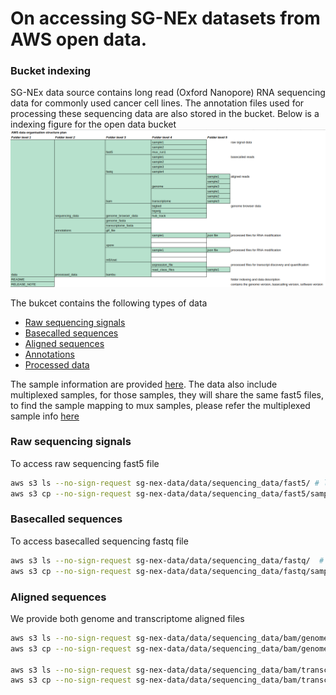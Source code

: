 # On accessing SG-NEx datasets from AWS open data.

### Bucket indexing

SG-NEx data source contains long read (Oxford Nanopore) RNA sequencing data for commonly used cancer cell lines. The annotation files used for processing these sequencing data are also stored in the bucket. Below is a indexing figure for the open data bucket
![folder indexing\!](/docs/folder_indexing.png)

The bukcet contains the following types of data

   - [Raw sequencing signals](#fast5-data)            
   - [Basecalled sequences](#fastq-data)            
   - [Aligned sequences](#bam-data)             
   - [Annotations](#annotations)            
   - [Processed data](#processed-data)                    

The sample information are provided [here](/docs/sample_information.tsv). The data also include multiplexed samples, for those samples, they will share the same fast5 files, to find the sample mapping to mux samples, please refer the multiplexed sample info [here](/docs/multiplexed_samples.tsv)

### Raw sequencing signals
To access raw sequencing fast5 file

```bash
aws s3 ls --no-sign-request sg-nex-data/data/sequencing_data/fast5/ # list samples 
aws s3 cp --no-sign-request sg-nex-data/data/sequencing_data/fast5/sample_name . --recursive  # download fast5 files to your local directory
```

### Basecalled sequences
To access basecalled sequencing fastq file

```bash
aws s3 ls --no-sign-request sg-nex-data/data/sequencing_data/fastq/  # list samples 
aws s3 cp --no-sign-request sg-nex-data/data/sequencing_data/fastq/sample_name . --recursive  # download fastq files to your local directory
```
### Aligned sequences

We provide both genome and transcriptome aligned files

```bash
aws s3 ls --no-sign-request sg-nex-data/data/sequencing_data/bam/genome  # list samples inside this folder
aws s3 cp --no-sign-request sg-nex-data/data/sequencing_data/bam/genome/sample_name . --recursive  # download bam files that are aligned to genome 

aws s3 ls --no-sign-request sg-nex-data/data/sequencing_data/bam/transcriptome  # list samples inside this folder
aws s3 cp --no-sign-request sg-nex-data/data/sequencing_data/bam/transcriptome/sample_name . --recursive  # download bam files that are aligned to transcriptome
```


